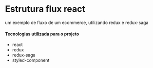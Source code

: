 <h1> Estrutura flux react </h1>

<p> um exemplo de fluxo de um ecommerce, utilizando redux e redux-saga </p>

<h4> Tecnologias utilizada para o projeto </h4>
<ul>
  <li> react </li>
  <li> redux </li>
  <li> redux-saga </li>
  <li> styled-component </li>
</ul>

